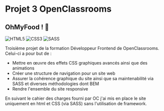# Projet 3 OpenClassrooms
## OhMyFood ! :fork_and_knife:

![HTML5](https://img.shields.io/badge/html5-%23E34F26.svg?style=for-the-badge&logo=html5&logoColor=white)
![CSS3](https://img.shields.io/badge/css3-%231572B6.svg?style=for-the-badge&logo=css3&logoColor=white)
![SASS](https://img.shields.io/badge/SASS-hotpink.svg?style=for-the-badge&logo=SASS&logoColor=white)

Troisième projet de la formation Développeur Frontend de OpenClassrooms. Celui-ci a pour but de :

* Mettre en œuvre des effets CSS graphiques avancés ainsi que des animations
* Créer une structure de navigation pour un site web
* Assurer la cohérence graphique du site ainsi que sa maintenabilité via SASS et diverses méthodologies dont BEM  
* Rendre l'ensemble du site responsive

En suivant le cahier des charges fourni par OC j'ai mis en place le site uniquement en html et CSS (via SASS) sans l'utilisation de framework.  
